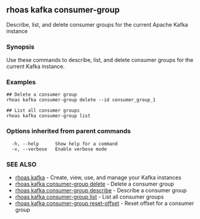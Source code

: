 ## rhoas kafka consumer-group

Describe, list, and delete consumer groups for the current Apache Kafka instance

### Synopsis

Use these commands to describe, list, and delete consumer groups for the current Kafka instance.

### Examples

```
## Delete a consumer group
rhoas kafka consumer-group delete --id consumer_group_1

## List all consumer groups
rhoas kafka consumer-group list

```

### Options inherited from parent commands

```
  -h, --help      Show help for a command
  -v, --verbose   Enable verbose mode
```

### SEE ALSO

* [rhoas kafka](rhoas_kafka.md)	 - Create, view, use, and manage your Kafka instances
* [rhoas kafka consumer-group delete](rhoas_kafka_consumer-group_delete.md)	 - Delete a consumer group
* [rhoas kafka consumer-group describe](rhoas_kafka_consumer-group_describe.md)	 - Describe a consumer group
* [rhoas kafka consumer-group list](rhoas_kafka_consumer-group_list.md)	 - List all consumer groups
* [rhoas kafka consumer-group reset-offset](rhoas_kafka_consumer-group_reset-offset.md)	 - Reset offset for a consumer group

